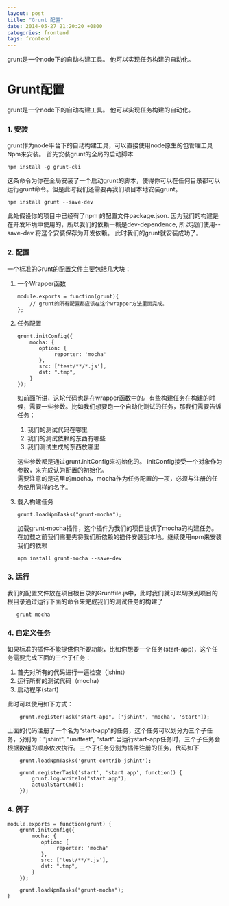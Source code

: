 ```yaml
---
layout: post
title: "Grunt 配置"
date: 2014-05-27 21:20:20 +0800
categories: frontend
tags: frontend
---
```


grunt是一个node下的自动构建工具。
他可以实现任务构建的自动化。

<!-- more -->

# Grunt配置
grunt是一个node下的自动构建工具。
他可以实现任务构建的自动化。
### 1. 安装
grunt作为node平台下的自动构建工具，可以直接使用node原生的包管理工具Npm来安装。
首先安装grunt的全局的启动脚本

```
npm install -g grunt-cli
```
这条命令为你在全局安装了一个启动grunt的脚本，使得你可以在任何目录都可以运行grunt命令。但是此时我们还需要再我们项目本地安装grunt。

```
npm install grunt --save-dev
```
此处假设你的项目中已经有了npm 的配置文件package.json. 因为我们的构建是在开发环境中使用的，所以我们的依赖一概是dev-dependence, 所以我们使用--save-dev 将这个安装保存为开发依赖。
此时我们的grunt就安装成功了。

### 2. 配置
一个标准的Grunt的配置文件主要包括几大块：

1. 一个Wrapper函数  
	
	```
	module.exports = function(grunt){
		// grunt的所有配置都应该在这个wrapper方法里面完成。
	};
	```
	
2. 任务配置

	```
	grunt.initConfig({
		mocha: { 
	       option: {  	
	       		reporter: 'mocha'
	       },
	       src: ['test/**/*.js'],
	       dst: ".tmp",
	   	}
	});
	```
	如前面所讲，这坨代码也是在wrapper函数中的。有些构建任务在构建的时候，需要一些参数。比如我们想要跑一个自动化测试的任务，那我们需要告诉任务：
	1. 我们的测试代码在哪里
	2. 我们的测试依赖的东西有哪些
	3. 我们测试生成的东西放哪里

	这些参数都是通过grunt.initConfig来初始化的。 initConfig接受一个对象作为参数，来完成认为配置的初始化。  
	需要注意的是这里的mocha，mocha作为任务配置的一项，必须与注册的任务使用同样的名字。
3. 载入构建任务
	
	```
	grunt.loadNpmTasks("grunt-mocha");
	```
	加载grunt-mocha插件，这个插件为我们的项目提供了mocha的构建任务。在加载之前我们需要先将我们所依赖的插件安装到本地。继续使用npm来安装我们的依赖
	
	```
	npm install grunt-mocha --save-dev
	```
	

### 3. 运行

我们的配置文件放在项目根目录的Gruntfile.js中，此时我们就可以切换到项目的根目录通过运行下面的命令来完成我们的测试任务的构建了

```
   grunt mocha
```

### 4. 自定义任务
如果标准的插件不能提供你所要功能，比如你想要一个任务(start-app)，这个任务需要完成下面的三个子任务：

1. 首先对所有的代码进行一遍检查（jshint）
2. 运行所有的测试代码（mocha）
3. 启动程序(start)

此时可以使用如下方式：

```
	grunt.registerTask("start-app", ['jshint', 'mocha', 'start']);
```
上面的代码注册了一个名为“start-app”的任务，这个任务可以划分为三个子任务，分别为："jshint", "unittest", "start".当运行start-app任务时，三个子任务会根据数组的顺序依次执行。三个子任务分别为插件注册的任务，代码如下

```
	grunt.loadNpmTasks('grunt-contrib-jshint');
	
	grunt.registerTask('start', 'start app', function() {
		grunt.log.writeln("start app");
		actualStartCmd();
	});
```

### 4. 例子

```
module.exports = function(grunt) {
	grunt.initConfig({
		mocha: { 
	       option: {  	
	       		reporter: 'mocha'
	       },
	       src: ['test/**/*.js'],
	       dst: ".tmp",
	   	}
	});
	
	grunt.loadNpmTasks("grunt-mocha");
}
```